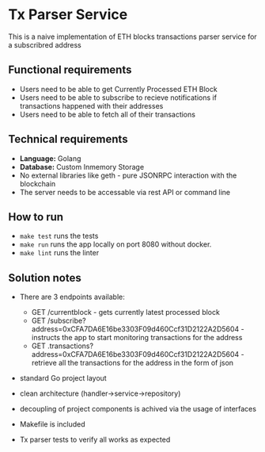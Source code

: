 # Tx Parser Service

This is a naive implementation of ETH blocks transactions parser service for a subscribred address 


## Functional requirements
-   Users need to be able to get Currently Processed ETH Block
-   Users need to be able to subscribe to recieve notifications if transactions happened with their addresses
-   Users need to be able to fetch all of their transactions
  

## Technical requirements
- **Language:** Golang  
- **Database:** Custom Inmemory Storage
- No external libraries like geth - pure JSONRPC interaction with the blockchain
- The server needs to be accessable via rest API or command line

## How to run
- `make test` runs the tests
- `make run` runs the app locally on port 8080 without docker.
- `make lint` runs the linter


## Solution notes
-   There are 3 endpoints available:
    - GET /currentblock - gets currently latest processed block
    - GET /subscribe?address=0xCFA7DA6E16be3303F09d460Ccf31D2122A2D5604 - instructs the app to start monitoring transactions for the address
    - GET .transactions?address=0xCFA7DA6E16be3303F09d460Ccf31D2122A2D5604 - retrieve all the transactions for the address in the form of json


- standard Go project layout
- clean architecture (handler->service->repository)
- decoupling of project components is achived via the usage of interfaces
- Makefile is included
- Tx parser tests to verify all works as expected
